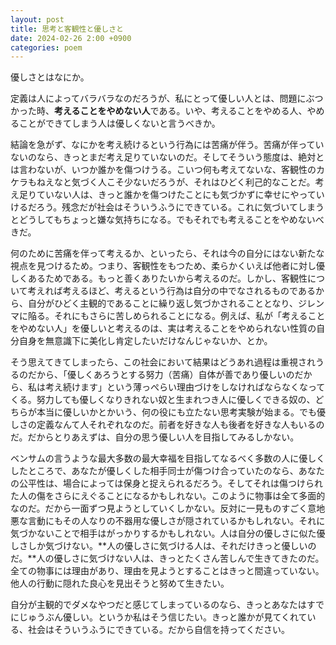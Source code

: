 ```yaml
---
layout: post
title: 思考と客観性と優しさと
date: 2024-02-26 2:00 +0900
categories: poem
---
```


優しさとはなにか。

定義は人によってバラバラなのだろうが、私にとって優しい人とは、問題にぶつかった時、**考えることをやめない人**である。いや、考えることをやめる人、やめることができてしまう人は優しくないと言うべきか。

結論を急がず、なにかを考え続けるという行為には苦痛が伴う。苦痛が伴っていないのなら、きっとまだ考え足りていないのだ。そしてそういう態度は、絶対とは言わないが、いつか誰かを傷つけうる。こいつ何も考えてないな、客観性のカケラもねえなと気づく人こそ少ないだろうが、それはひどく利己的なことだ。考え足りていない人は、きっと誰かを傷つけたことにも気づかずに幸せにやっていけるだろう。残念だが社会はそういうふうにできている。これに気づいてしまうとどうしてもちょっと嫌な気持ちになる。でもそれでも考えることをやめないべきだ。

何のために苦痛を伴って考えるか、といったら、それは今の自分にはない新たな視点を見つけるため。つまり、客観性をもつため、柔らかくいえば他者に対し優しくあるためである。もっと善くありたいから考えるのだ。しかし、客観性について考えれば考えるほど、考えるという行為は自分の中でなされるものであるから、自分がひどく主観的であることに繰り返し気づかされることとなり、ジレンマに陥る。それにもさらに苦しめられることになる。例えば、私が「考えることをやめない人」を優しいと考えるのは、実は考えることをやめられない性質の自分自身を無意識下に美化し肯定したいだけなんじゃないか、とか。

そう思えてきてしまったら、この社会において結果はどうあれ過程は重視されうるのだから、「優しくあろうとする努力（苦痛）自体が善であり優しいのだから、私は考え続けます」という薄っぺらい理由づけをしなければならなくなってくる。努力しても優しくなりきれない奴と生まれつき人に優しくできる奴の、どちらが本当に優しいかとかいう、何の役にも立たない思考実験が始まる。でも優しさの定義なんて人それぞれなのだ。前者を好きな人も後者を好きな人もいるのだ。だからとりあえずは、自分の思う優しい人を目指してみるしかない。

ベンサムの言うような最大多数の最大幸福を目指してなるべく多数の人に優しくしたところで、あなたが優しくした相手同士が傷つけ合っていたのなら、あなたの公平性は、場合によっては保身と捉えられるだろう。そしてそれは傷つけられた人の傷をさらにえぐることになるかもしれない。このように物事は全て多面的なのだ。だから一面ずつ見ようとしていくしかない。反対に一見ものすごく意地悪な言動にもその人なりの不器用な優しさが隠されているかもしれない。それに気づかないことで相手はがっかりするかもしれない。人は自分の優しさに似た優しさしか気づけない。**人の優しさに気づける人は、それだけきっと優しいのだ。**人の優しさに気づけない人は、きっとたくさん苦しんで生きてきたのだ。全ての物事には理由があり、理由を見ようとすることはきっと間違っていない。他人の行動に隠れた良心を見出そうと努めて生きたい。

自分が主観的でダメなやつだと感じてしまっているのなら、きっとあなたはすでにじゅうぶん優しい。というか私はそう信じたい。きっと誰かが見てくれている、社会はそういうふうにできている。だから自信を持ってください。